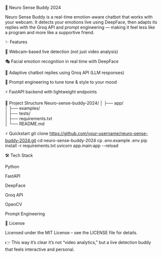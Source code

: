 🤖 Neuro Sense Buddy 2024

Neuro Sense Buddy is a real-time emotion-aware chatbot that works with your webcam. It detects your emotions live using DeepFace, then adapts its replies with the Groq API and prompt engineering — making it feel less like a program and more like a supportive friend.

✨ Features

🎥 Webcam-based live detection (not just video analysis)

🎭 Facial emotion recognition in real time with DeepFace

🧠 Adaptive chatbot replies using Groq API (LLM responses)

🧩 Prompt engineering to tune tone & style to your mood

⚡ FastAPI backend with lightweight endpoints

📂 Project Structure
Neuro-sense-buddy-2024/
│
├── app/              
│
├── examples/         
│
├── tests/            
│
├── requirements.txt  
│
└── README.md         

⚡ Quickstart
git clone https://github.com/your-username/neuro-sense-buddy-2024.git
cd neuro-sense-buddy-2024
cp .env.example .env
pip install -r requirements.txt
uvicorn app.main:app --reload

🛠️ Tech Stack

Python

FastAPI

DeepFace

Groq API

OpenCV

Prompt Engineering

📜 License

Licensed under the MIT License – see the LICENSE file for details.

👉 This way it’s clear it’s not “video analytics,” but a live detection buddy that feels interactive and personal.
